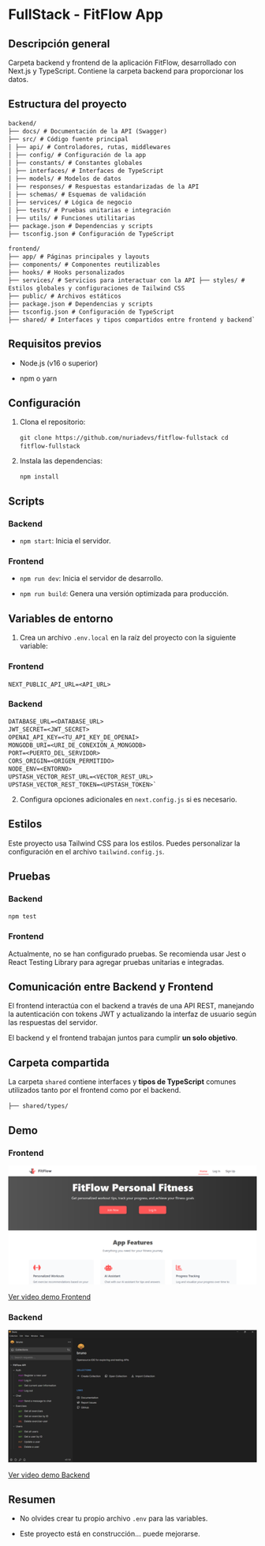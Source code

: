 # FullStack - FitFlow App

## Descripción general

Carpeta backend y frontend de la aplicación FitFlow, desarrollado con Next.js y TypeScript. Contiene la carpeta backend para proporcionar los datos.

## Estructura del proyecto

````
backend/ 
├── docs/ # Documentación de la API (Swagger) 
├── src/ # Código fuente principal 
│ ├── api/ # Controladores, rutas, middlewares 
│ ├── config/ # Configuración de la app 
│ ├── constants/ # Constantes globales 
│ ├── interfaces/ # Interfaces de TypeScript 
│ ├── models/ # Modelos de datos 
│ ├── responses/ # Respuestas estandarizadas de la API  
│ ├── schemas/ # Esquemas de validación 
│ ├── services/ # Lógica de negocio 
│ ├── tests/ # Pruebas unitarias e integración 
│ ├── utils/ # Funciones utilitarias 
├── package.json # Dependencias y scripts 
├── tsconfig.json # Configuración de TypeScript
````

```
frontend/
├── app/ # Páginas principales y layouts 
├── components/ # Componentes reutilizables 
├── hooks/ # Hooks personalizados 
├── services/ # Servicios para interactuar con la API ├── styles/ # Estilos globales y configuraciones de Tailwind CSS 
├── public/ # Archivos estáticos 
├── package.json # Dependencias y scripts 
├── tsconfig.json # Configuración de TypeScript 
├── shared/ # Interfaces y tipos compartidos entre frontend y backend` 
```

## Requisitos previos

-   Node.js (v16 o superior)
    
-   npm o yarn
    

## Configuración

1.  Clona el repositorio:
    
    `git clone https://github.com/nuriadevs/fitflow-fullstack cd fitflow-fullstack` 
    
2.  Instala las dependencias:
    
    `npm install` 
    

## Scripts

### Backend

-   `npm start`: Inicia el servidor.
    

### Frontend

-   `npm run dev`: Inicia el servidor de desarrollo.
    
-   `npm run build`: Genera una versión optimizada para producción.
    

## Variables de entorno

1.  Crea un archivo `.env.local` en la raíz del proyecto con la siguiente variable:
    

### Frontend

`NEXT_PUBLIC_API_URL=<API_URL>` 

### Backend

```
DATABASE_URL=<DATABASE_URL> 
JWT_SECRET=<JWT_SECRET> 
OPENAI_API_KEY=<TU_API_KEY_DE_OPENAI> 
MONGODB_URI=<URI_DE_CONEXIÓN_A_MONGODB> 
PORT=<PUERTO_DEL_SERVIDOR> 
CORS_ORIGIN=<ORIGEN_PERMITIDO> 
NODE_ENV=<ENTORNO> 
UPSTASH_VECTOR_REST_URL=<VECTOR_REST_URL> 
UPSTASH_VECTOR_REST_TOKEN=<UPSTASH_TOKEN>` 
```

2.  Configura opciones adicionales en `next.config.js` si es necesario.
    

## Estilos

Este proyecto usa Tailwind CSS para los estilos. Puedes personalizar la configuración en el archivo `tailwind.config.js`.

## Pruebas

### Backend

`npm test` 

### Frontend

Actualmente, no se han configurado pruebas. Se recomienda usar Jest o React Testing Library para agregar pruebas unitarias e integradas.

## Comunicación entre Backend y Frontend

El frontend interactúa con el backend a través de una API REST, manejando la autenticación con tokens JWT y actualizando la interfaz de usuario según las respuestas del servidor.

El backend y el frontend trabajan juntos para cumplir **un solo objetivo**.

## Carpeta compartida

La carpeta `shared` contiene interfaces y **tipos de TypeScript** comunes utilizados tanto por el frontend como por el backend.

`├── shared/types/` 

## Demo

### Frontend

<img src="media/1.png" alt="frontend" width="600" />

[Ver video demo Frontend](https://youtu.be/HKG0sywPhEU)


### Backend

<img src="media/backend-api.jpg" alt="backend api" width="600" />

[Ver video demo Backend](https://youtu.be/7JgR5SAsv9U)

## Resumen

-   No olvides crear tu propio archivo `.env` para las variables.
    
-   Este proyecto está en construcción... puede mejorarse.